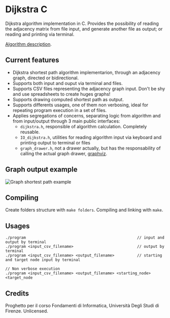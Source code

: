 # Dijkstra C
Dijkstra algorithm implementation in C. Provides the possibility of reading the adjacency matrix from file input, and generate another file as output; or reading and printing via terminal.

[Algorithm description](https://en.wikipedia.org/wiki/Dijkstra%27s_algorithm).
## Current features
- Dijkstra shortest path algorithm implementarion, through an adjacency graph, directed or bidirectional.
- Supports both input and ouput via terminal and files.
- Supports CSV files representing the adjacency graph input. Don't be shy and use spreadsheets to create huges graphs!
- Supports drawing computed shortest path as output.
- Supports differents usages, one of them non verbosing, ideal for repeating program execution in a set of files.
- Applies segregations of concerns, separating logic from algorithm and from input/output through 3 main public interfaces:
    - `dijkstra.h`, responsible of algorithm calculation. Completely reusable.
    - `IO_dijkstra.h`, utilities for reading algorithm input via keyboard and printing output to terminal or files
    - `graph_drawer.h`, not a drawer actually, but has the responsability of calling the actual graph drawer, [graphviz](http://www.graphviz.org/).
## Graph output example
![Graph shortest path example](https://raw.githubusercontent.com/Maximetinu/Dijkstra-C/master/example_io_files/example_solution.png "Logo Title Text 1")
## Compiling
Create folders structure with `make folders`. Compiling and linking with `make`.
## Usages
    ./program                                                 // input and output by terminal
    ./program <input_csv_filename>                            // output by terminal
    ./program <input_csv_filename> <output_filename>          // starting and target node input by terminal
    
    // Non verbose execution
    ./program <input_csv_filename> <output_filename> <starting_node> <target_node
## Credits
Proghetto per il corso Fondamenti di Informatica, Università Degli Studi di Firenze. Unlicensed.
